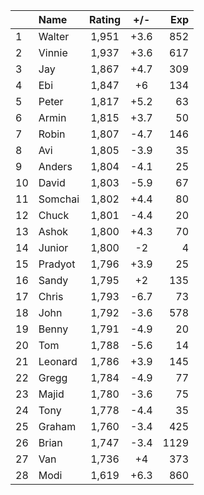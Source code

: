 | |Name|Rating|+/-|Exp|
|-|:---|:----:|:-:|--:|
|1|Walter|1,951|+3.6|852|
|2|Vinnie|1,937|+3.6|617|
|3|Jay|1,867|+4.7|309|
|4|Ebi|1,847|+6|134|
|5|Peter|1,817|+5.2|63|
|6|Armin|1,815|+3.7|50|
|7|Robin|1,807|-4.7|146|
|8|Avi|1,805|-3.9|35|
|9|Anders|1,804|-4.1|25|
|10|David|1,803|-5.9|67|
|11|Somchai|1,802|+4.4|80|
|12|Chuck|1,801|-4.4|20|
|13|Ashok|1,800|+4.3|70|
|14|Junior|1,800|-2|4|
|15|Pradyot|1,796|+3.9|25|
|16|Sandy|1,795|+2|135|
|17|Chris|1,793|-6.7|73|
|18|John|1,792|-3.6|578|
|19|Benny|1,791|-4.9|20|
|20|Tom|1,788|-5.6|14|
|21|Leonard|1,786|+3.9|145|
|22|Gregg|1,784|-4.9|77|
|23|Majid|1,780|-3.6|75|
|24|Tony|1,778|-4.4|35|
|25|Graham|1,760|-3.4|425|
|26|Brian|1,747|-3.4|1129|
|27|Van|1,736|+4|373|
|28|Modi|1,619|+6.3|860|
